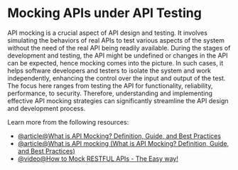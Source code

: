 # Mocking APIs under API Testing

API mocking is a crucial aspect of API design and testing. It involves simulating the behaviors of real APIs to test various aspects of the system without the need of the real API being readily available. During the stages of development and testing, the API might be undefined or changes in the API can be expected, hence mocking comes into the picture. In such cases, it helps software developers and testers to isolate the system and work independently, enhancing the control over the input and output of the test. The focus here ranges from testing the API for functionality, reliability, performance, to security. Therefore, understanding and implementing effective API mocking strategies can significantly streamline the API design and development process.

Learn more from the following resources:

- [@article@What is API Mocking? Definition, Guide, and Best Practices](https://katalon.com/resources-center/blog/what-is-api-mocking)
- [@article@What is API mocking (What is API Mocking? Definition, Guide, and Best Practices)](https://blog.postman.com/what-is-api-mocking/)
- [@video@How to Mock RESTFUL APIs - The Easy way!](https://www.youtube.com/watch?v=tJRN5WBF5Wc)
